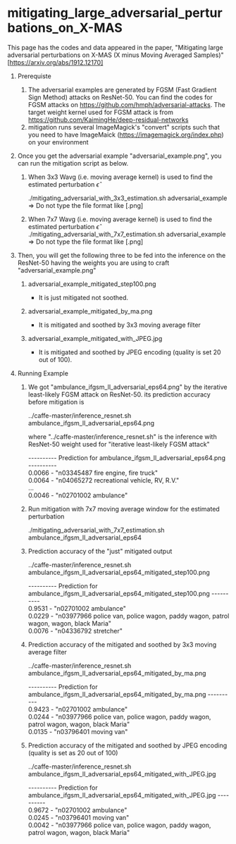 # mitigating_large_adversarial_perturbations_on_X-MAS
This page has the codes and data appeared in the paper, "Mitigating large adversarial perturbations on X-MAS (X minus Moving Averaged Samples)" [https://arxiv.org/abs/1912.12170]

1. Prerequiste
   1) The adversarial examples are generated by FGSM (Fast Gradient Sign Method) attacks on ResNet-50.
      You can find the codes for FGSM attacks on https://github.com/hmph/adversarial-attacks.
      The target weight kernel used for FGSM attack is from https://github.com/KaimingHe/deep-residual-networks
   2) mitigation runs several ImageMagick's "convert" scripts such that you need to have ImageMaick (https://imagemagick.org/index.php) on your environment


2. Once you get the adversarial example "adversarial_example.png", you can run the mitigation script as below.

   1) When 3x3 Wavg (i.e. moving average kernel) is used to find the estimated perturbation $\hat{\epsilon}$

       ./mitigating_adversarial_with_3x3_estimation.sh adversarial_example
       => Do not type the file format like [.png]

   2) When 7x7 Wavg (i.e. moving average kernel) is used to find the estimated perturbation $\hat{\epsilon}$
      ./mitigating_adversarial_with_7x7_estimation.sh adversarial_example
      => Do not type the file format like [.png]

3. Then, you will get the following three to be fed into the inference on the ResNet-50 having the weights you are using to craft "adversarial_example.png"

   1) adversarial_example_mitigated_step100.png
      - It is just mitigated not soothed.
      
   2) adversarial_example_mitigated_by_ma.png     
      - It is mitigated and soothed by 3x3 moving average filter

   3) adversarial_example_mitigated_with_JPEG.jpg 
      - It is mitigated and soothed by JPEG encoding (quality is set 20 out of 100).

4. Running Example

    1) We got "ambulance_ifgsm_ll_adversarial_eps64.png" by the iterative least-likely FGSM attack on ResNet-50.
       its prediction accuracy before mitigation is  
  
   
       ../caffe-master/inference_resnet.sh   ambulance_ifgsm_ll_adversarial_eps64.png  
         
       where "../caffe-master/inference_resnet.sh" is the inference with ResNet-50 weight used for "iterative least-likely FGSM attack"  
         
       ---------- Prediction for ambulance_ifgsm_ll_adversarial_eps64.png ----------  
       0.0066 - "n03345487 fire engine, fire truck"  
       0.0064 - "n04065272 recreational vehicle, RV, R.V."  
       ...  
       0.0046 - "n02701002 ambulance"    
  
         
         

    2) Run mitigation with 7x7 moving average window for the estimated perturbation  
      
       ./mitigating_adversarial_with_7x7_estimation.sh ambulance_ifgsm_ll_adversarial_eps64  
   
    3) Prediction accuracy of the "just" mitigated output   
      
       ../caffe-master/inference_resnet.sh ambulance_ifgsm_ll_adversarial_eps64_mitigated_step100.png   
  
       ---------- Prediction for ambulance_ifgsm_ll_adversarial_eps64_mitigated_step100.png ----------  
       0.9531 - "n02701002 ambulance"  
       0.0229 - "n03977966 police van, police wagon, paddy wagon, patrol wagon, wagon, black Maria"  
       0.0076 - "n04336792 stretcher"  

    4) Prediction accuracy of the mitigated and soothed by 3x3 moving average filter  
      
       ../caffe-master/inference_resnet.sh ambulance_ifgsm_ll_adversarial_eps64_mitigated_by_ma.png   
         
       ---------- Prediction for ambulance_ifgsm_ll_adversarial_eps64_mitigated_by_ma.png ----------  
       0.9423 - "n02701002 ambulance"  
       0.0244 - "n03977966 police van, police wagon, paddy wagon, patrol wagon, wagon, black Maria"  
       0.0135 - "n03796401 moving van"  
  
    5) Prediction accuracy of the mitigated and soothed by JPEG encoding (quality is set as 20 out of 100)  
      
       ../caffe-master/inference_resnet.sh ambulance_ifgsm_ll_adversarial_eps64_mitigated_with_JPEG.jpg  
         
       ---------- Prediction for ambulance_ifgsm_ll_adversarial_eps64_mitigated_with_JPEG.jpg ----------  
       0.9672 - "n02701002 ambulance"  
       0.0245 - "n03796401 moving van"  
       0.0042 - "n03977966 police van, police wagon, paddy wagon, patrol wagon, wagon, black Maria"  


